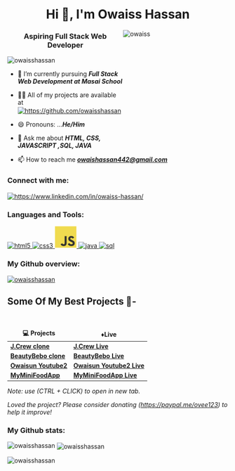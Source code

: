 
<h1 align="center">Hi 👋, I'm Owaiss Hassan</h1><img align="right" src="https://media-exp1.licdn.com/dms/image/C4E03AQENU4TsAAUoAA/profile-displayphoto-shrink_400_400/0/1649230653948?e=1666224000&v=beta&t=CQrGKoURAuLv1YOX2PhmffWVSTIhIrub0BCnwGu62jg" alt="owaiss" height="240" width="240" />
<h3 align="center">Aspiring Full Stack Web Developer</h3>


<p align="left"> <img src="https://komarev.com/ghpvc/?username=owaisshassan&label=Profile%20views&color=0e75b6&style=flat" alt="owaisshassan" /> </p>



- 🌱 I’m currently pursuing ***Full Stack Web Development at Masai School***

- 👨‍💻 All of my projects are available at <a href="https://github.com/owaisshassan" target="blank"><img align="center" src="https://cloud.githubusercontent.com/assets/17016297/18839843/0e06a67a-83d2-11e6-993a-b35a182500e0.png" alt="https://github.com/owaisshassan" height="40" width="40" /></a>

- 😄 Pronouns: ...***He/Him***
- 💬 Ask me about ***HTML, CSS, JAVASCRIPT ,SQL, JAVA***
- 📫 How to reach me ***owaishassan442@gmail.com***

<h3 align="left">Connect with me:</h3>
<p align="left">
<a href="https://www.linkedin.com/in/owaiss-hassan/" target="blank"><img align="center" src="https://raw.githubusercontent.com/rahuldkjain/github-profile-readme-generator/master/src/images/icons/Social/linked-in-alt.svg" alt="https://www.linkedin.com/in/owaiss-hassan/" height="30" width="40" /></a>
</p>

<h3 align="left">Languages and Tools:</h3>
<p align="left"> <a href="https://www.w3.org/html/" target="_blank" rel="noreferrer"> <img src="https://img.icons8.com/external-flaticons-lineal-color-flat-icons/2x/external-html-5-mobile-app-development-flaticons-lineal-color-flat-icons.png"  alt="html5" width="50" height="50"/> </a><a href="https://www.w3schools.com/css/" target="_blank" rel="noreferrer"> <img src="https://img.icons8.com/external-flat-juicy-fish/2x/external-css-coding-and-development-flat-flat-juicy-fish.png" alt="css3" width="50" height="50"/> </a><a href="https://developer.mozilla.org/en-US/docs/Web/JavaScript" target="_blank" rel="noreferrer"> <img src="https://raw.githubusercontent.com/devicons/devicon/master/icons/javascript/javascript-original.svg" alt="javascript" width="50" height="50"/> </a>
<a href="https://developer.mozilla.org/en-US/docs/Web/Java" target="_blank" rel="noreferrer"> <img src="https://image.shutterstock.com/image-vector/java-programming-language-art-logo-260nw-2097680263.jpg" alt="java" width="45" height="50"/> </a><a href="https://developer.mozilla.org/en-US/docs/Web/SQL" target="_blank" rel="noreferrer"> <img src="https://user-images.githubusercontent.com/101388764/185338546-e7ce22d1-f03a-4596-83b9-0112e5f22420.png" alt="sql" width="50" height="50"/> </a></p>

<h3 align="left" >My Github overview: </h3>
<p align="left" width="100" > <a href="https://github.com/ryo-ma/github-profile-trophy"><img  display="flex"  src="https://github-profile-trophy.vercel.app/?username=owaisshassan&column=6&margin-w=15&margin-h=15&theme=onedark" alt="owaisshassan" /></a> </p>

## Some Of My Best Projects 🚀-

  <br />
  <table>
    <thead align="center">
      <tr border: none;>
        <td><b>💻 Projects</b></td>
         <td><b> ♦️Live </b></td>
      </tr>
    </thead>
    <tbody>
       <tr>
	   <td><a  href="https://github.com/Ashirvad121/J.Crew---Unit-2" ><b> J.Crew clone</b></a></td>
           <td><a  href="https://resonant-puppy-8f1ee8.netlify.app/" ><b> J.Crew Live</b></a></td>
       </tr>
       <tr>
          <td><a  href="https://github.com/Kapil7982/unit3project/tree/main/BeboBeauty"><b> BeautyBebo clone</b></a></td>
          <td><a  href="https://playful-biscochitos-3f878c.netlify.app/"><b> BeautyBebo Live</b></a></td>
      </tr>
        </tr>
       <tr>
          <td><a  href="https://github.com/owaisshassan/MyYoutube2"><b>Owaisun Youtube2</b></a></td>
          <td><a  href="https://delicate-truffle-698870.netlify.app/"><b> Owaisun Youtube2 Live</b></a></td>
      </tr>
        </tr>
       <tr>
          <td><a  href="https://github.com/owaisshassan/MyMiniFoodApp"><b> MyMiniFoodApp</b></a></td>
          <td><a  href="https://astonishing-pony-72963d.netlify.app/"><b> MyMiniFoodApp Live</b></a></td>
      </tr>
       </tbody>
  </table>
  
  <p><i>Note: use (CTRL + CLICK) to open in new tab.</i></p>
  
<i>Loved the project? Please consider donating (https://paypal.me/ovee123) to help it improve!</i>

<h3 align="left" >My Github stats: </h3>
<p><img align="left" src="https://github-readme-stats.vercel.app/api/top-langs?username=owaisshassan&show_icons=true&locale=en&layout=compact" alt="owaisshassan" /></p>

<p>&nbsp;<img align="center" src="https://github-readme-stats.vercel.app/api?username=owaisshassan&show_icons=true&locale=en" alt="owaisshassan" width="400"/></p>

<p><img align="center" src="https://github-readme-streak-stats.herokuapp.com/?user=owaisshassan&" alt="owaisshassan" /></p>

